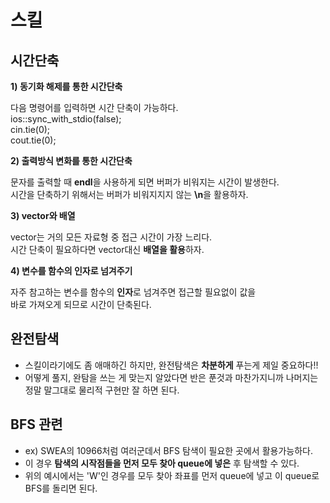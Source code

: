 # 스킬
## 시간단축
**1)  동기화 해제를 통한 시간단축**  
  
다음 명령어를 입력하면 시간 단축이 가능하다.  
ios::sync_with_stdio(false);  
cin.tie(0);  
cout.tie(0);  

**2)  출력방식 변화를 통한 시간단축**  
  
문자를 출력할 때 **endl**을 사용하게 되면 버퍼가 비워지는 시간이 발생한다.  
시간을 단축하기 위해서는 버퍼가 비워지지지 않는 **\n**을 활용하자.  

**3)  vector와 배열**  
  
vector는 거의 모든 자료형 중 접근 시간이 가장 느리다.   
시간 단축이 필요하다면 vector대신 **배열을 활용**하자.  

**4)  변수를 함수의 인자로 넘겨주기**  

자주 참고하는 변수를 함수의 **인자**로 넘겨주면 접근할 필요없이 값을  
바로 가져오게 되므로 시간이 단축된다.  

## 완전탐색
- 스킬이라기에도 좀 애매하긴 하지만, 완전탐색은 **차분하게** 푸는게 제일 중요하다!!
- 어떻게 풀지, 완탐을 쓰는 게 맞는지 알았다면 반은 푼것과 마찬가지니까 나머지는 정말 말그대로 물리적 구현만 잘 하면 된다.

## BFS 관련
- ex) SWEA의 10966처럼 여러군데서 BFS 탐색이 필요한 곳에서 활용가능하다.
- 이 경우 **탐색의 시작점들을 먼저 모두 찾아 queue에 넣은** 후 탐색할 수 있다.
- 위의 예시에서는 'W'인 경우를 모두 찾아 좌표를 먼저 queue에 넣고 이 queue로 BFS를 돌리면 된다.

##
